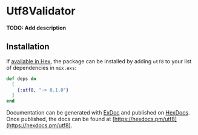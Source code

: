 # Utf8Validator

**TODO: Add description**

## Installation

If [available in Hex](https://hex.pm/docs/publish), the package can be installed
by adding `utf8` to your list of dependencies in `mix.exs`:

```elixir
def deps do
  [
    {:utf8, "~> 0.1.0"}
  ]
end
```

Documentation can be generated with [ExDoc](https://github.com/elixir-lang/ex_doc)
and published on [HexDocs](https://hexdocs.pm). Once published, the docs can
be found at [https://hexdocs.pm/utf8](https://hexdocs.pm/utf8).
